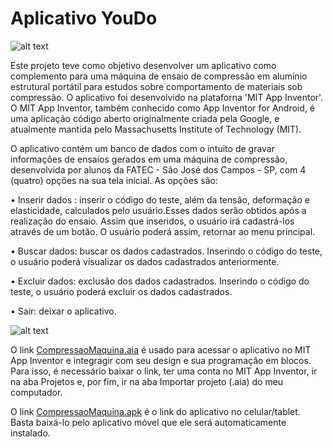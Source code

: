 # Aplicativo YouDo

![alt text](https://github.com/Daniel-RPS/YouDo-App/blob/master/1.jpg)

Este projeto teve como objetivo desenvolver um aplicativo como complemento para uma máquina de ensaio de compressão em alumínio estrutural portátil para estudos sobre comportamento de materiais sob compressão. O aplicativo foi desenvolvido na plataforna 'MIT App Inventor'. O MIT App Inventor, também conhecido como App Inventor for Android, é uma aplicação código aberto originalmente criada pela Google, e atualmente mantida pelo Massachusetts Institute of Technology (MIT).

O aplicativo contém um banco de dados com o intuito de gravar informações de ensaios gerados em uma máquina de compressão, desenvolvida por alunos da FATEC - São José dos Campos - SP, com 4 (quatro) opções na sua tela inicial. As opções são:


•	Inserir dados : inserir o código do teste, além da tensão, deformação e elasticidade, calculados pelo usuário.Esses dados serão obtidos após a realização do ensaio. Assim que inseridos, o usuário irá cadastrá-los através de um botão. O usuário poderá assim, retornar ao menu principal.

•	Buscar dados: buscar os dados cadastrados. Inserindo o código do teste, o usuário poderá visualizar os dados cadastrados anteriormente.


•	Excluir dados: exclusão dos dados cadastrados. Inserindo o código do teste, o usuário poderá excluir os dados cadastrados.


•	Sair: deixar o aplicativo.


![alt text](https://github.com/Daniel-RPS/YouDo-App/blob/master/Tela%20principal.jpg)


O link [CompressaoMaquina.aia](https://github.com/Daniel-RPS/YouDo-App/blob/master/CompressaoMaquina.aia) é usado para acessar o aplicativo no MIT App Inventor e integragir com seu design e sua programação em blocos. Para isso, é necessário baixar o link, ter uma conta no MIT App Inventor, ir na aba Projetos e, por fim, ir na aba Importar projeto (.aia) do meu computador.

O link [CompressaoMaquina.apk](https://github.com/Daniel-RPS/YouDo-App/blob/master/CompressaoMaquina.apk) é o link do aplicativo no celular/tablet. Basta baixá-lo pelo aplicativo móvel que ele será automaticamente instalado.
